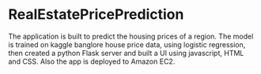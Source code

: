 # RealEstatePricePrediction
The application is built to predict the housing prices of a region. The model is trained on kaggle banglore house price data, using logistic regression, then created a python Flask server and built a UI using javascript, HTML and CSS. Also the app is deployed to Amazon EC2.
